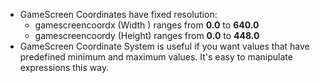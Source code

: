 * GameScreen Coordinates have fixed resolution:
    * gamescreencoordx (Width ) ranges from **0.0** to **640.0**
    * gamescreencoordy (Height) ranges from **0.0** to **448.0**
* GameScreen Coordinate System is useful if you want values that have predefined minimum and maximum values. It's easy to manipulate expressions this way.
